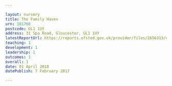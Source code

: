```yaml
---

layout: nursery
title: The Family Haven
urn: 101760
postcode: GL1 1UY
address: 31 Spa Road, Gloucester, GL1 1UY
latestReportUrl: https://reports.ofsted.gov.uk/provider/files/2656313/urn/101760.pdf
teaching: 1
development: 1
leadership: 1
outcomes: 1
overall: 1
date: 01 April 2018 
datePublish: 7 February 2017

---
```

